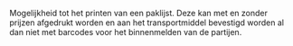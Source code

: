 Mogelijkheid tot het printen van een paklijst. Deze kan met en zonder prijzen afgedrukt worden en aan het transportmiddel bevestigd worden al dan niet met barcodes voor het binnenmelden van de partijen.
